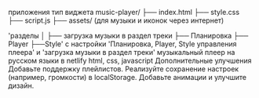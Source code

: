приложения тип виджета
music-player/
├── index.html
├── style.css
├── script.js
├── assets/ (для музыки и иконок через интернет)
 
'разделы
│
├── загрузка музыки в раздел треки
├── Планировка
├── Player
├──Style'
с настройки 'Планировка, Player, Style управления плеера' и 'загрузка музыки в раздел треки' музыкальный плеер  на русском языки в netlify html, css, javascript
Дополнительные улучшения
Добавьте поддержку плейлистов.
Реализуйте сохранение настроек (например, громкости) в localStorage.
Добавьте анимации и улучшите дизайн.